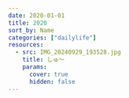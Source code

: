 ```yaml
---
date: 2020-01-01
title: 2020
sort_by: Name
categories: ["dailylife"]
resources:
  - src: IMG_20240929_193528.jpg
    title: しゅ～
    params:
      cover: true
      hidden: false
---
```


